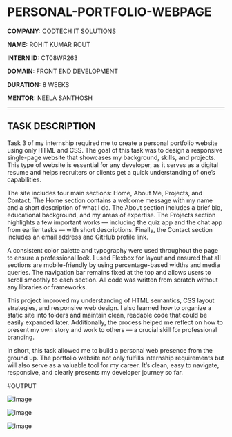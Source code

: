 # PERSONAL-PORTFOLIO-WEBPAGE

**COMPANY:** CODTECH IT SOLUTIONS
  
**NAME:** ROHIT KUMAR ROUT
  
**INTERN ID:** CT08WR263
  
**DOMAIN:** FRONT END DEVELOPMENT
  
**DURATION:** 8 WEEKS
  
**MENTOR:** NEELA SANTHOSH  

---

## TASK DESCRIPTION

Task 3 of my internship required me to create a personal portfolio website using only HTML and CSS. The goal of this task was to design a responsive single-page website that showcases my background, skills, and projects. This type of website is essential for any developer, as it serves as a digital resume and helps recruiters or clients get a quick understanding of one’s capabilities.

The site includes four main sections: Home, About Me, Projects, and Contact. The Home section contains a welcome message with my name and a short description of what I do. The About section includes a brief bio, educational background, and my areas of expertise. The Projects section highlights a few important works — including the quiz app and the chat app from earlier tasks — with short descriptions. Finally, the Contact section includes an email address and GitHub profile link.

A consistent color palette and typography were used throughout the page to ensure a professional look. I used Flexbox for layout and ensured that all sections are mobile-friendly by using percentage-based widths and media queries. The navigation bar remains fixed at the top and allows users to scroll smoothly to each section. All code was written from scratch without any libraries or frameworks.

This project improved my understanding of HTML semantics, CSS layout strategies, and responsive web design. I also learned how to organize a static site into folders and maintain clean, readable code that could be easily expanded later. Additionally, the process helped me reflect on how to present my own story and work to others — a crucial skill for professional branding.

In short, this task allowed me to build a personal web presence from the ground up. The portfolio website not only fulfills internship requirements but will also serve as a valuable tool for my career. It’s clean, easy to navigate, responsive, and clearly presents my developer journey so far.

#OUTPUT

![Image](https://github.com/user-attachments/assets/f6ea698a-85e7-4f62-affa-61c3ae308b54)

![Image](https://github.com/user-attachments/assets/f03d17b3-9e10-49e0-a840-0b02e2f78aa5)

![Image](https://github.com/user-attachments/assets/ea63ef2e-40fb-4f86-a6a0-ca10eb733f0c)

